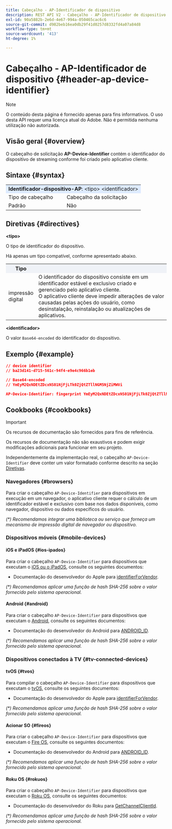 ```yaml
---
title: Cabeçalho - AP-Identificador de dispositivo
description: REST API V2 - Cabeçalho - AP-Identificador de dispositivo
exl-id: 90a5882b-2e6d-4e67-994a-050465cac6c6
source-git-commit: d982beb16ea0db29f41d0257d8332fd4a07a84d8
workflow-type: tm+mt
source-wordcount: '413'
ht-degree: 1%

---
```


# Cabeçalho - AP-Identificador de dispositivo {#header-ap-device-identifier}

>[!NOTE]
>
> O conteúdo desta página é fornecido apenas para fins informativos. O uso desta API requer uma licença atual do Adobe. Não é permitida nenhuma utilização não autorizada.

## Visão geral {#overview}

O cabeçalho de solicitação <b>AP-Device-Identifier</b> contém o identificador do dispositivo de streaming conforme foi criado pelo aplicativo cliente.

## Sintaxe {#syntax}

<table>
   <tr>
      <td style="background-color: #DEEBFF;" colspan="2"><b>Identificador-dispositivo-AP</b>: &lt;tipo&gt; &lt;identificador&gt;</td>
   </tr>
   <tr>
      <td>Tipo de cabeçalho</td>
      <td>Cabeçalho da solicitação</td>
   </tr>
   <tr>
      <td>Padrão</td>
      <td>Não</td>
   </tr>
</table>

## Diretivas {#directives}

<b>&lt;tipo></b>

O tipo de identificador do dispositivo.

Há apenas um tipo compatível, conforme apresentado abaixo.

<table>
   <tr>
      <th style="background-color: #EFF2F7; width: 15%;">Tipo</th>
      <th style="background-color: #EFF2F7;"></th>
   </tr>
   <tr>
      <td>impressão digital</td>
      <td>
            O identificador do dispositivo consiste em um identificador estável e exclusivo criado e gerenciado pelo aplicativo cliente.
            <br/>
            O aplicativo cliente deve impedir alterações de valor causadas pelas ações do usuário, como desinstalação, reinstalação ou atualizações de aplicativos.
      </td>
   </tr>
</table>


<b>&lt;identificador></b>

O valor `Base64-encoded` do identificador do dispositivo.

## Exemplo {#example}

```JSON
// device identifier
// ba23d141-d715-561c-94f4-e9e4c966b1eb

// Base64-encoded
// YmEyM2QxNDEtZDcxNS01NjFjLTk0ZjQtZTllNGM5NjZiMWVi

AP-Device-Identifier: fingerprint YmEyM2QxNDEtZDcxNS01NjFjLTk0ZjQtZTllNGM5NjZiMWVi
```

## Cookbooks {#cookbooks}

>[!IMPORTANT]
>
> Os recursos de documentação são fornecidos para fins de referência.
>
> Os recursos de documentação não são exaustivos e podem exigir modificações adicionais para funcionar em seu projeto.
> 
> Independentemente da implementação real, o cabeçalho `AP-Device-Identifier` deve conter um valor formatado conforme descrito na seção [Diretivas](#directives).

### Navegadores {#browsers}

Para criar o cabeçalho `AP-Device-Identifier` para dispositivos em execução em um navegador, o aplicativo cliente requer o cálculo de um identificador estável e exclusivo com base nos dados disponíveis, como navegador, dispositivo ou dados específicos do usuário.

_(*) Recomendamos integrar uma biblioteca ou serviço que forneça um mecanismo de impressão digital de navegador ou dispositivo._

### Dispositivos móveis {#mobile-devices}

#### iOS e iPadOS {#ios-ipados}

Para criar o cabeçalho `AP-Device-Identifier` para dispositivos que executam o [iOS ou o iPadOS](https://developer.apple.com/documentation/ios-ipados-release-notes), consulte os seguintes documentos:

* Documentação do desenvolvedor do Apple para [identifierForVendor](https://developer.apple.com/documentation/uikit/uidevice/1620059-identifierforvendor).

_(*) Recomendamos aplicar uma função de hash SHA-256 sobre o valor fornecido pelo sistema operacional._

#### Android {#android}

Para criar o cabeçalho `AP-Device-Identifier` para dispositivos que executam o [Android](https://developer.android.com/about/versions), consulte os seguintes documentos:

* Documentação do desenvolvedor do Android para [ANDROID_ID](https://developer.android.com/reference/android/provider/Settings.Secure#ANDROID_ID).

_(*) Recomendamos aplicar uma função de hash SHA-256 sobre o valor fornecido pelo sistema operacional._

### Dispositivos conectados à TV {#tv-connected-devices}

#### tvOS {#tvos}

Para compilar o cabeçalho `AP-Device-Identifier` para dispositivos que executam o [tvOS](https://developer.apple.com/documentation/tvos-release-notes), consulte os seguintes documentos:

* Documentação do desenvolvedor do Apple para [identifierForVendor](https://developer.apple.com/documentation/uikit/uidevice/1620059-identifierforvendor).

_(*) Recomendamos aplicar uma função de hash SHA-256 sobre o valor fornecido pelo sistema operacional._

#### Acionar SO {#fireos}

Para criar o cabeçalho `AP-Device-Identifier` para dispositivos que executam o [Fire OS](https://developer.amazon.com/docs/fire-tv/fire-os-overview.html), consulte os seguintes documentos:

* Documentação do desenvolvedor do Android para [ANDROID_ID](https://developer.android.com/reference/android/provider/Settings.Secure#ANDROID_ID).

_(*) Recomendamos aplicar uma função de hash SHA-256 sobre o valor fornecido pelo sistema operacional._

#### Roku OS {#rokuos}

Para criar o cabeçalho `AP-Device-Identifier` para dispositivos que executam o [Roku OS](https://developer.roku.com/docs/developer-program/release-notes/roku-os-release-notes.md), consulte os seguintes documentos:

* Documentação do desenvolvedor do Roku para [GetChannelClientId](https://developer.roku.com/docs/references/brightscript/interfaces/ifdeviceinfo.md#getchannelclientid-as-string).

_(*) Recomendamos aplicar uma função de hash SHA-256 sobre o valor fornecido pelo sistema operacional._
